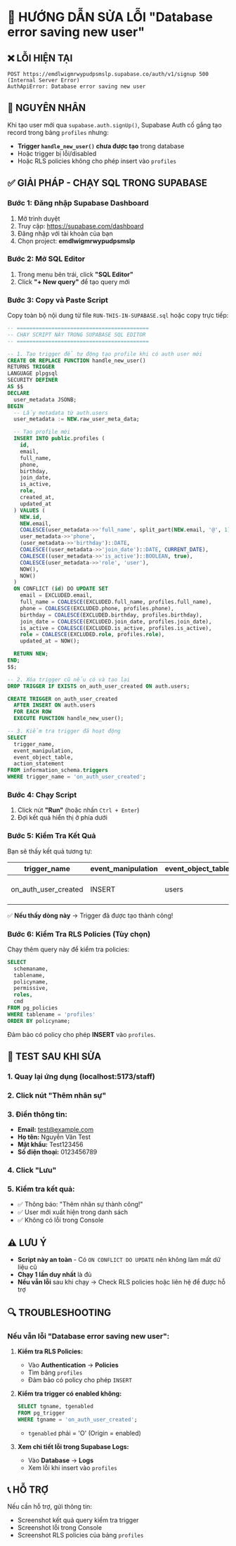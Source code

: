 # 🔧 HƯỚNG DẪN SỬA LỖI "Database error saving new user"

## ❌ LỖI HIỆN TẠI
```
POST https://emdlwigmrwypudpsmslp.supabase.co/auth/v1/signup 500 (Internal Server Error)
AuthApiError: Database error saving new user
```

## 🎯 NGUYÊN NHÂN
Khi tạo user mới qua `supabase.auth.signUp()`, Supabase Auth cố gắng tạo record trong bảng `profiles` nhưng:
- **Trigger `handle_new_user()` chưa được tạo** trong database
- Hoặc trigger bị lỗi/disabled
- Hoặc RLS policies không cho phép insert vào `profiles`

## ✅ GIẢI PHÁP - CHẠY SQL TRONG SUPABASE

### Bước 1: Đăng nhập Supabase Dashboard
1. Mở trình duyệt
2. Truy cập: https://supabase.com/dashboard
3. Đăng nhập với tài khoản của bạn
4. Chọn project: **emdlwigmrwypudpsmslp**

### Bước 2: Mở SQL Editor
1. Trong menu bên trái, click **"SQL Editor"**
2. Click **"+ New query"** để tạo query mới

### Bước 3: Copy và Paste Script
Copy toàn bộ nội dung từ file `RUN-THIS-IN-SUPABASE.sql` hoặc copy trực tiếp:

```sql
-- ==========================================
-- CHẠY SCRIPT NÀY TRONG SUPABASE SQL EDITOR
-- ==========================================

-- 1. Tạo trigger để tự động tạo profile khi có auth user mới
CREATE OR REPLACE FUNCTION handle_new_user()
RETURNS TRIGGER
LANGUAGE plpgsql
SECURITY DEFINER
AS $$
DECLARE
  user_metadata JSONB;
BEGIN
  -- Lấy metadata từ auth.users
  user_metadata := NEW.raw_user_meta_data;

  -- Tạo profile mới
  INSERT INTO public.profiles (
    id,
    email,
    full_name,
    phone,
    birthday,
    join_date,
    is_active,
    role,
    created_at,
    updated_at
  ) VALUES (
    NEW.id,
    NEW.email,
    COALESCE(user_metadata->>'full_name', split_part(NEW.email, '@', 1)),
    user_metadata->>'phone',
    (user_metadata->>'birthday')::DATE,
    COALESCE((user_metadata->>'join_date')::DATE, CURRENT_DATE),
    COALESCE((user_metadata->>'is_active')::BOOLEAN, true),
    COALESCE(user_metadata->>'role', 'user'),
    NOW(),
    NOW()
  )
  ON CONFLICT (id) DO UPDATE SET
    email = EXCLUDED.email,
    full_name = COALESCE(EXCLUDED.full_name, profiles.full_name),
    phone = COALESCE(EXCLUDED.phone, profiles.phone),
    birthday = COALESCE(EXCLUDED.birthday, profiles.birthday),
    join_date = COALESCE(EXCLUDED.join_date, profiles.join_date),
    is_active = COALESCE(EXCLUDED.is_active, profiles.is_active),
    role = COALESCE(EXCLUDED.role, profiles.role),
    updated_at = NOW();

  RETURN NEW;
END;
$$;

-- 2. Xóa trigger cũ nếu có và tạo lại
DROP TRIGGER IF EXISTS on_auth_user_created ON auth.users;

CREATE TRIGGER on_auth_user_created
  AFTER INSERT ON auth.users
  FOR EACH ROW
  EXECUTE FUNCTION handle_new_user();

-- 3. Kiểm tra trigger đã hoạt động
SELECT 
  trigger_name, 
  event_manipulation, 
  event_object_table,
  action_statement
FROM information_schema.triggers
WHERE trigger_name = 'on_auth_user_created';
```

### Bước 4: Chạy Script
1. Click nút **"Run"** (hoặc nhấn `Ctrl + Enter`)
2. Đợi kết quả hiển thị ở phía dưới

### Bước 5: Kiểm Tra Kết Quả
Bạn sẽ thấy kết quả tương tự:

| trigger_name | event_manipulation | event_object_table | action_statement |
|--------------|-------------------|-------------------|------------------|
| on_auth_user_created | INSERT | users | EXECUTE FUNCTION handle_new_user() |

✅ **Nếu thấy dòng này** → Trigger đã được tạo thành công!

### Bước 6: Kiểm Tra RLS Policies (Tùy chọn)
Chạy thêm query này để kiểm tra policies:

```sql
SELECT 
  schemaname, 
  tablename, 
  policyname, 
  permissive, 
  roles, 
  cmd
FROM pg_policies
WHERE tablename = 'profiles'
ORDER BY policyname;
```

Đảm bảo có policy cho phép **INSERT** vào `profiles`.

## 🧪 TEST SAU KHI SỬA

### 1. Quay lại ứng dụng (localhost:5173/staff)
### 2. Click nút "Thêm nhân sự"
### 3. Điền thông tin:
- **Email:** test@example.com
- **Họ tên:** Nguyễn Văn Test
- **Mật khẩu:** Test123456
- **Số điện thoại:** 0123456789

### 4. Click "Lưu"
### 5. Kiểm tra kết quả:
- ✅ Thông báo: "Thêm nhân sự thành công!"
- ✅ User mới xuất hiện trong danh sách
- ✅ Không có lỗi trong Console

## ⚠️ LƯU Ý
- **Script này an toàn** - Có `ON CONFLICT DO UPDATE` nên không làm mất dữ liệu cũ
- **Chạy 1 lần duy nhất** là đủ
- **Nếu vẫn lỗi** sau khi chạy → Check RLS policies hoặc liên hệ để được hỗ trợ

## 🔍 TROUBLESHOOTING

### Nếu vẫn lỗi "Database error saving new user":
1. **Kiểm tra RLS Policies:**
   - Vào **Authentication** → **Policies**
   - Tìm bảng `profiles`
   - Đảm bảo có policy cho phép `INSERT`

2. **Kiểm tra trigger có enabled không:**
   ```sql
   SELECT tgname, tgenabled 
   FROM pg_trigger 
   WHERE tgname = 'on_auth_user_created';
   ```
   - `tgenabled` phải = 'O' (Origin = enabled)

3. **Xem chi tiết lỗi trong Supabase Logs:**
   - Vào **Database** → **Logs**
   - Xem lỗi khi insert vào `profiles`

## 📞 HỖ TRỢ
Nếu cần hỗ trợ, gửi thông tin:
- Screenshot kết quả query kiểm tra trigger
- Screenshot lỗi trong Console
- Screenshot RLS policies của bảng `profiles`
